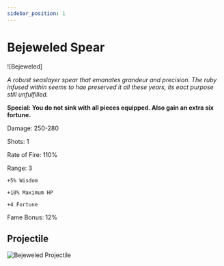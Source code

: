 ```yaml
---
sidebar_position: 1
---
```


# Bejeweled Spear

![Bejeweled]

<i>A robust seaslayer spear that emanates grandeur and precision. The ruby infused within seems to hae preserved it all these years, its eact purpose still unfulfilled.</i>

**Special: You do not sink with all pieces equipped. Also gain an extra six fortune.**

Damage: 250-280

Shots: 1

Rate of Fire: 110%

Range: 3

    +5% Wisdom
    
    +10% Maximum HP
    
    +4 Fortune

Fame Bonus: 12%

## Projectile

![Bejeweled Projectile](https://cdn.discordapp.com/attachments/948363241631916122/954070004989566996/Bejeweled.gif)
